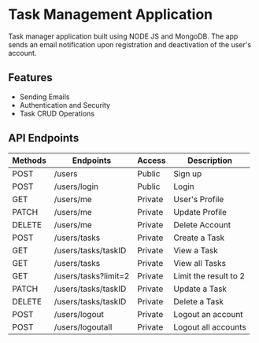# Task Management Application

Task manager application built using NODE JS and MongoDB. The app sends an email notification upon registration and deactivation of the user's account.

## Features

- Sending Emails
- Authentication and Security
- Task CRUD Operations

## API Endpoints

| Methods | Endpoints                          | Access  | Description                              |
| ------- | ---------------------------------- | ------- | ---------------------------------------- |
| POST    | /users                             | Public  | Sign up                                  |
| POST    | /users/login                       | Public  | Login                                    |
| GET     | /users/me                          | Private | User's Profile                           |
| PATCH   | /users/me                          | Private | Update Profile                           |
| DELETE  | /users/me                          | Private | Delete Account                           |
| POST    | /users/tasks                       | Private | Create a Task                            |
| GET     | /users/tasks/taskID                | Private | View a Task                              |
| GET     | /users/tasks                       | Private | View all Tasks                           |
| GET     | /users/tasks?limit=2               | Private | Limit the result to 2                    |
| PATCH   | /users/tasks/taskID                | Private | Update a Task                            |
| DELETE  | /users/tasks/taskID                | Private | Delete a Task                            |
| POST    | /users/logout                      | Private | Logout an account                        |
| POST    | /users/logoutall                   | Private | Logout all accounts                      |

